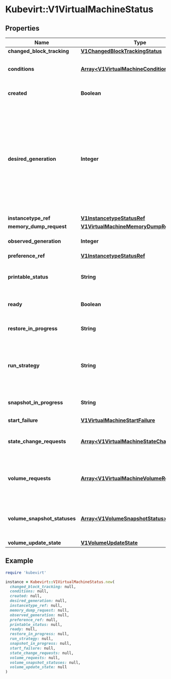 # Kubevirt::V1VirtualMachineStatus

## Properties

| Name | Type | Description | Notes |
| ---- | ---- | ----------- | ----- |
| **changed_block_tracking** | [**V1ChangedBlockTrackingStatus**](V1ChangedBlockTrackingStatus.md) |  | [optional] |
| **conditions** | [**Array&lt;V1VirtualMachineCondition&gt;**](V1VirtualMachineCondition.md) | Hold the state information of the VirtualMachine and its VirtualMachineInstance | [optional] |
| **created** | **Boolean** | Created indicates if the virtual machine is created in the cluster | [optional] |
| **desired_generation** | **Integer** | DesiredGeneration is the generation which is desired for the VMI. This will be used in comparisons with ObservedGeneration to understand when the VMI is out of sync. This will be changed at the same time as ObservedGeneration to remove errors which could occur if Generation is updated through an Update() before ObservedGeneration in Status. | [optional] |
| **instancetype_ref** | [**V1InstancetypeStatusRef**](V1InstancetypeStatusRef.md) |  | [optional] |
| **memory_dump_request** | [**V1VirtualMachineMemoryDumpRequest**](V1VirtualMachineMemoryDumpRequest.md) |  | [optional] |
| **observed_generation** | **Integer** | ObservedGeneration is the generation observed by the vmi when started. | [optional] |
| **preference_ref** | [**V1InstancetypeStatusRef**](V1InstancetypeStatusRef.md) |  | [optional] |
| **printable_status** | **String** | PrintableStatus is a human readable, high-level representation of the status of the virtual machine | [optional] |
| **ready** | **Boolean** | Ready indicates if the virtual machine is running and ready | [optional] |
| **restore_in_progress** | **String** | RestoreInProgress is the name of the VirtualMachineRestore currently executing | [optional] |
| **run_strategy** | **String** | RunStrategy tracks the last recorded RunStrategy used by the VM. This is needed to correctly process the next strategy (for now only the RerunOnFailure) | [optional] |
| **snapshot_in_progress** | **String** | SnapshotInProgress is the name of the VirtualMachineSnapshot currently executing | [optional] |
| **start_failure** | [**V1VirtualMachineStartFailure**](V1VirtualMachineStartFailure.md) |  | [optional] |
| **state_change_requests** | [**Array&lt;V1VirtualMachineStateChangeRequest&gt;**](V1VirtualMachineStateChangeRequest.md) | StateChangeRequests indicates a list of actions that should be taken on a VMI e.g. stop a specific VMI then start a new one. | [optional] |
| **volume_requests** | [**Array&lt;V1VirtualMachineVolumeRequest&gt;**](V1VirtualMachineVolumeRequest.md) | VolumeRequests indicates a list of volumes add or remove from the VMI template and hotplug on an active running VMI. | [optional] |
| **volume_snapshot_statuses** | [**Array&lt;V1VolumeSnapshotStatus&gt;**](V1VolumeSnapshotStatus.md) | VolumeSnapshotStatuses indicates a list of statuses whether snapshotting is supported by each volume. | [optional] |
| **volume_update_state** | [**V1VolumeUpdateState**](V1VolumeUpdateState.md) |  | [optional] |

## Example

```ruby
require 'kubevirt'

instance = Kubevirt::V1VirtualMachineStatus.new(
  changed_block_tracking: null,
  conditions: null,
  created: null,
  desired_generation: null,
  instancetype_ref: null,
  memory_dump_request: null,
  observed_generation: null,
  preference_ref: null,
  printable_status: null,
  ready: null,
  restore_in_progress: null,
  run_strategy: null,
  snapshot_in_progress: null,
  start_failure: null,
  state_change_requests: null,
  volume_requests: null,
  volume_snapshot_statuses: null,
  volume_update_state: null
)
```

